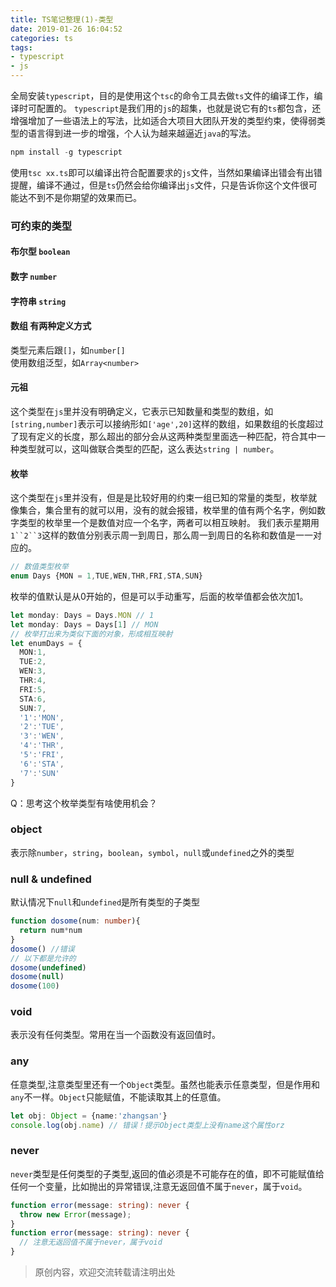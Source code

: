 ```yaml
---
title: TS笔记整理(1)-类型
date: 2019-01-26 16:04:52
categories: ts
tags:
- typescript
- js
---
```

全局安装`typescript`，目的是使用这个`tsc`的命令工具去做`ts`文件的编译工作，编译时可配置的。
`typescript`是我们用的`js`的超集，也就是说它有的`ts`都包含，还增强增加了一些语法上的写法，比如适合大项目大团队开发的类型约束，使得弱类型的语言得到进一步的增强，个人认为越来越逼近`java`的写法。
```javascript
npm install -g typescript
```
使用`tsc xx.ts`即可以编译出符合配置要求的`js`文件，当然如果编译出错会有出错提醒，编译不通过，但是`ts`仍然会给你编译出`js`文件，只是告诉你这个文件很可能达不到不是你期望的效果而已。
### 可约束的类型
#### 布尔型 `boolean`

#### 数字 `number`

#### 字符串 `string`

#### 数组 有两种定义方式
类型元素后跟`[]`，如`number[]`  
使用数组泛型，如`Array<number>`

#### 元祖   
这个类型在`js`里并没有明确定义，它表示已知数量和类型的数组，如`[string,number]`表示可以接纳形如`['age',20]`这样的数组，如果数组的长度超过了现有定义的长度，那么超出的部分会从这两种类型里面选一种匹配，符合其中一种类型就可以，这叫做联合类型的匹配，这么表达`string | number`。

#### 枚举  
这个类型在`js`里并没有，但是是比较好用的约束一组已知的常量的类型，枚举就像集合，集合里有的就可以用，没有的就会报错，枚举里的值有两个名字，例如数字类型的枚举里一个是数值对应一个名字，两者可以相互映射。
我们表示星期用`1``2``3`这样的数值分别表示周一到周日，那么周一到周日的名称和数值是一一对应的。

```typescript
// 数值类型枚举
enum Days {MON = 1,TUE,WEN,THR,FRI,STA,SUN}
```
枚举的值默认是从0开始的，但是可以手动重写，后面的枚举值都会依次加1。
```typescript
let monday: Days = Days.MON // 1
let monday: Days = Days[1] // MON
// 枚举打出来为类似下面的对象，形成相互映射
let enumDays = { 
  MON:1,
  TUE:2,
  WEN:3,
  THR:4,
  FRI:5,
  STA:6,
  SUN:7,
  '1':'MON',
  '2':'TUE',
  '3':'WEN',
  '4':'THR',
  '5':'FRI',
  '6':'STA',
  '7':'SUN'
}
```
Q：思考这个枚举类型有啥使用机会？

### object
表示除`number`，`string`，`boolean`，`symbol`，`null`或`undefined`之外的类型

### null & undefined
默认情况下`null`和`undefined`是所有类型的子类型
```typescript
function dosome(num: number){
  return num*num
}
dosome() //错误
// 以下都是允许的
dosome(undefined)
dosome(null)
dosome(100)
```

### void
表示没有任何类型。常用在当一个函数没有返回值时。

### any 
任意类型,注意类型里还有一个`Object`类型。虽然也能表示任意类型，但是作用和`any`不一样。`Object`只能赋值，不能读取其上的任意值。
```typescript
let obj: Object = {name:'zhangsan'}
console.log(obj.name) // 错误！提示Object类型上没有name这个属性orz
```

### never
`never`类型是任何类型的子类型,返回的值必须是不可能存在的值，即不可能赋值给任何一个变量，比如抛出的异常错误,注意无返回值不属于`never`，属于`void`。
```typescript
function error(message: string): never {
  throw new Error(message);
}
function error(message: string): never {
  // 注意无返回值不属于never，属于void
}
```


>原创内容，欢迎交流转载请注明出处